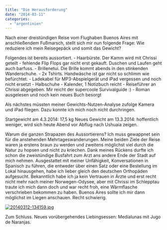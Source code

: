 ```yaml
---
title: "Die Herausforderung"
date: "2014-03-11"
categories: 
  - "argentinien"
---
```


Nach einer dreistündigen Reise vom Flughaben Buenos Aires mit anschließendem Fußmarsch, stellt sich mir nun folgende Frage: Wie reduziere ich mein Reisegepäck und somit das Gewicht?

Folgendes ist bereits aussortiert. - Haarbürste. Der Kamm wird mit Chrissi geteilt - fehlende Flip Flops gar nicht erst gekauft. Duschen und Laufen geht auch barfuss. - Brillenetui. Die Brille kommt abends in den stinkenden Wanderschuhe. - 2x Tshirts. Handwäsche ist gar nicht so schlimm wie befürchtet. - Ladekabel für MP3-Abspielgerät und iPad vergessen und noch nicht ersetzt - Halbschuhe - Kalender, 1 Notizbuch reicht - Reiseführer an Chrissi abgegeben. Mir reicht der supercoole Survivalguide :) - Roman ausgelesen und noch kein neues Buch besorgt

Als nächstes müssten meiner Gewichts-Nutzen-Analyse zufolge Kamera und iPad fliegen. Dazu konnte ich mich noch nicht durchringen.

Startgewicht am 4.3.2014: 17,5 kg Neues Gewicht am 13.3.2014: hoffentlich weniger, wird sich heute Abend vor Abflug nach Ushuaia zeigen.

Warum die ganzen Strapazen des Aussortierens? Ich muss gewappnet sein für die anstehenden Mehrtageswanderungen. Meine beiden Ziele der Reise waren ja erstens braun zu werden und zweitens möglichst viel durch die Natur zu hopsen und nicht zu kriechen. Dank meines Rückens durfte ich schon die zweistündige Busfahrt zum Arzt ans andere Ende der Stadt auf mich nehmen. Ausgestattet mit meiner Unfähigkeit, Konversationen in Spanisch zu führen, die entweder über einen Satz oder eine Bestellung im Lokal hinausgehen, habe ich lieber gleich den deutschen Orthopäden aufgesucht. Bekanntlich habe ich ja kein Vertrauen in Ärzte und erst recht nicht mehr nach meiner Norwegen-Odysee, aber mit Chrissi im Schlepptau traute ich mich dann doch und war recht froh, eine Wärmflasche verschrieben bekommen zu haben. Buenos Aires sollte ich mir dann möglichst im Liegen anschauen. Recht schwierig.  
  
[![20140312-134159.jpg](images/20140312-134159.jpg)](http://hafenstrand.wordpress.com/wp-content/uploads/2014/03/20140312-134159.jpg)

Zum Schluss. Neues vorübergehendes Liebingsessen: Medialunas mit Jugo de Naranjas.
